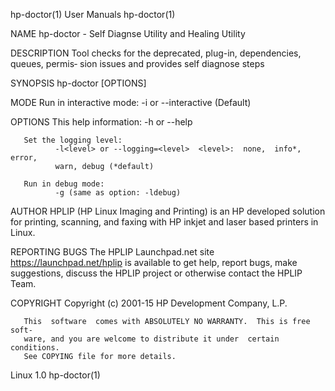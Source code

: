 hp-doctor(1)                     User Manuals                    hp-doctor(1)

NAME
       hp-doctor - Self Diagnse Utility and Healing Utility

DESCRIPTION
       Tool checks for the deprecated, plug-in, dependencies, queues, permis‐
       sion issues and provides self diagnose steps

SYNOPSIS
       hp-doctor [OPTIONS]

MODE
       Run in interactive mode:
              -i or --interactive (Default)

OPTIONS
       This help information:
              -h or --help

       Set the logging level:
              -l<level> or --logging=<level>  <level>:  none,  info*,  error,
              warn, debug (*default)

       Run in debug mode:
              -g (same as option: -ldebug)

AUTHOR
       HPLIP  (HP Linux Imaging and Printing) is an HP developed solution for
       printing, scanning, and faxing with HP inkjet and laser based printers
       in Linux.

REPORTING BUGS
       The  HPLIP Launchpad.net site https://launchpad.net/hplip is available
       to get help, report bugs, make suggestions, discuss the HPLIP  project
       or otherwise contact the HPLIP Team.

COPYRIGHT
       Copyright (c) 2001-15 HP Development Company, L.P.

       This  software  comes with ABSOLUTELY NO WARRANTY.  This is free soft‐
       ware, and you are welcome to distribute it under  certain  conditions.
       See COPYING file for more details.

Linux                                1.0                         hp-doctor(1)
